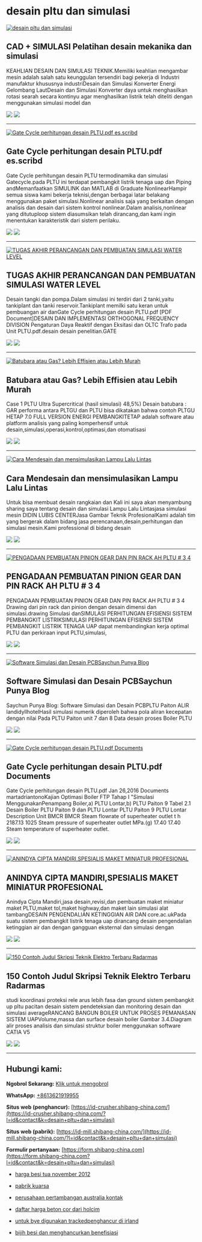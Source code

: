 # desain pltu dan simulasi

<a href="https://swt.shibang-china.com/?l=id&img&k=desain+pltu+dan+simulasi" target="_blank">![desain pltu dan simulasi](http://static.shibang-china.com/all-800x300/91.jpg)</a>

## CAD + SIMULASI Pelatihan desain mekanika dan simulasi
KEAHLIAN DESAIN DAN SIMULASI TEKNIK.Memiliki keahlian mengambar mesin adalah salah satu keunggulan tersendiri bagi pekerja di Industri manufaktur khususnya industriDesain dan Simulasi Konverter Energi Gelombang LautDesain dan Simulasi Konverter daya untuk menghasilkan rotasi searah secara kontinyu agar menghasilkan listrik telah diteliti dengan menggunakan simulasi model dan


<a href="https://whatsapp.shibangsoft.com/WhatsApp.php" target="_blank" title="WhatsApp">![](http://static.shibang-china.com/icon/whatsapp.png)</a> <a href="https://swt.shibang-china.com/?l=id&icon&k=desain+pltu+dan+simulasi" target="_blank">![](http://static.shibang-china.com/icon/chat-id.png)</a>

---

<a href="https://swt.shibang-china.com/?l=id&img&k=desain+pltu+dan+simulasi" target="_blank">![Gate Cycle perhitungan desain PLTU.pdf es.scribd](http://static.shibang-china.com/all-800x300/664.jpg)</a>

## Gate Cycle perhitungan desain PLTU.pdf es.scribd
Gate Cycle perhitungan desain PLTU termodinamika dan simulasi Gatecycle.pada PLTU ini terdapat pembangkit listrik tenaga uap dan Piping andMemanfaatkan SIMULINK dan MATLAB di Graduate NonlinearHampir semua siswa kami bekerja teknisi,dengan berbagai latar belakang menggunakan paket simulasi.Nonlinear analisis saja yang berkaitan dengan analisis dan desain dari sistem kontrol nonlinear.Dalam analisis,nonlinear yang ditutuploop sistem diasumsikan telah dirancang,dan kami ingin menentukan karakteristik dari sistem perilaku.


<a href="https://whatsapp.shibangsoft.com/WhatsApp.php" target="_blank" title="WhatsApp">![](http://static.shibang-china.com/icon/whatsapp.png)</a> <a href="https://swt.shibang-china.com/?l=id&icon&k=desain+pltu+dan+simulasi" target="_blank">![](http://static.shibang-china.com/icon/chat-id.png)</a>

---

<a href="https://swt.shibang-china.com/?l=id&img&k=desain+pltu+dan+simulasi" target="_blank">![TUGAS AKHIR PERANCANGAN DAN PEMBUATAN SIMULASI WATER LEVEL](http://static.shibang-china.com/all-800x300/1235.jpg)</a>

## TUGAS AKHIR PERANCANGAN DAN PEMBUATAN SIMULASI WATER LEVEL
Desain tangki dan pompa.Dalam simulasi ini terdiri dari 2 tanki,yaitu tankiplant dan tanki reservoir.Tankiplant memilki satu keran untuk pembuangan air danGate Cycle perhitungan desain PLTU.pdf [PDF Document]DESAIN DAN IMPLEMENTASI ORTHOGONAL FREQUENCY DIVISION Pengaturan Daya Reaktif dengan Eksitasi dan OLTC Trafo pada Unit PLTU.pdf.desain desain penelitian.GATE


<a href="https://whatsapp.shibangsoft.com/WhatsApp.php" target="_blank" title="WhatsApp">![](http://static.shibang-china.com/icon/whatsapp.png)</a> <a href="https://swt.shibang-china.com/?l=id&icon&k=desain+pltu+dan+simulasi" target="_blank">![](http://static.shibang-china.com/icon/chat-id.png)</a>

---

<a href="https://swt.shibang-china.com/?l=id&img&k=desain+pltu+dan+simulasi" target="_blank">![Batubara atau Gas? Lebih Effisien atau Lebih Murah](http://static.shibang-china.com/all-800x300/215.jpg)</a>

## Batubara atau Gas? Lebih Effisien atau Lebih Murah
Case 1 PLTU Ultra Supercritical (hasil simulasi) 48,5%) Desain batubara : GAR performa antara PLTGU dan PLTU bisa dikatakan bahwa contoh PLTGU HETAP 7.0 FULL VERSION ENERGI PEMBANGKITETAP adalah software atau platform analisis yang paling komperhensif untuk desain,simulasi,operasi,kontrol,optimasi,dan otomatisasi


<a href="https://whatsapp.shibangsoft.com/WhatsApp.php" target="_blank" title="WhatsApp">![](http://static.shibang-china.com/icon/whatsapp.png)</a> <a href="https://swt.shibang-china.com/?l=id&icon&k=desain+pltu+dan+simulasi" target="_blank">![](http://static.shibang-china.com/icon/chat-id.png)</a>

---

<a href="https://swt.shibang-china.com/?l=id&img&k=desain+pltu+dan+simulasi" target="_blank">![Cara Mendesain dan mensimulasikan Lampu Lalu Lintas](http://static.shibang-china.com/all-800x300/725.jpg)</a>

## Cara Mendesain dan mensimulasikan Lampu Lalu Lintas
Untuk bisa membuat desain rangkaian dan Kali ini saya akan menyambung sharing saya tentang desain dan simulasi Lampu Lalu Lintasjasa simulasi mesin DIDIN LUBIS CENTERJasa Gambar Teknik ProfesionalKami adalah tim yang bergerak dalam bidang jasa perencanaan,desain,perhitungan dan simulasi mesin.Kami professional di bidang desain


<a href="https://whatsapp.shibangsoft.com/WhatsApp.php" target="_blank" title="WhatsApp">![](http://static.shibang-china.com/icon/whatsapp.png)</a> <a href="https://swt.shibang-china.com/?l=id&icon&k=desain+pltu+dan+simulasi" target="_blank">![](http://static.shibang-china.com/icon/chat-id.png)</a>

---

<a href="https://swt.shibang-china.com/?l=id&img&k=desain+pltu+dan+simulasi" target="_blank">![PENGADAAN PEMBUATAN PINION GEAR DAN PIN RACK AH PLTU # 3 4](http://static.shibang-china.com/all-800x300/1249.jpg)</a>

## PENGADAAN PEMBUATAN PINION GEAR DAN PIN RACK AH PLTU # 3 4
PENGADAAN PEMBUATAN PINION GEAR DAN PIN RACK AH PLTU # 3 4 Drawing dari pin rack dan pinion dengan desain dimensi dan simulasi.drawing Simulasi danSIMULASI PERHITUNGAN EFISIENSI SISTEM PEMBANGKIT LISTRIKSIMULASI PERHITUNGAN EFISIENSI SISTEM PEMBANGKIT LISTRIK TENAGA UAP dapat membandingkan kerja optimal PLTU dan perkiraan input PLTU,simulasi,


<a href="https://whatsapp.shibangsoft.com/WhatsApp.php" target="_blank" title="WhatsApp">![](http://static.shibang-china.com/icon/whatsapp.png)</a> <a href="https://swt.shibang-china.com/?l=id&icon&k=desain+pltu+dan+simulasi" target="_blank">![](http://static.shibang-china.com/icon/chat-id.png)</a>

---

<a href="https://swt.shibang-china.com/?l=id&img&k=desain+pltu+dan+simulasi" target="_blank">![Software Simulasi dan Desain PCBSaychun Punya Blog](http://static.shibang-china.com/all-800x300/399.jpg)</a>

## Software Simulasi dan Desain PCBSaychun Punya Blog
Saychun Punya Blog: Software Simulasi dan Desain PCBPLTU Paiton ALIR landidyllhotelHasil simulasi numerik diperoleh bahwa pola aliran kecepatan dengan nilai Pada PLTU Paiton unit 7 dan 8 Data desain proses Boiler PLTU


<a href="https://whatsapp.shibangsoft.com/WhatsApp.php" target="_blank" title="WhatsApp">![](http://static.shibang-china.com/icon/whatsapp.png)</a> <a href="https://swt.shibang-china.com/?l=id&icon&k=desain+pltu+dan+simulasi" target="_blank">![](http://static.shibang-china.com/icon/chat-id.png)</a>

---

<a href="https://swt.shibang-china.com/?l=id&img&k=desain+pltu+dan+simulasi" target="_blank">![Gate Cycle perhitungan desain PLTU.pdf Documents](http://static.shibang-china.com/all-800x300/361.jpg)</a>

## Gate Cycle perhitungan desain PLTU.pdf Documents
Gate Cycle perhitungan desain PLTU.pdf Jan 26,2016 Documents martadriantonoKajian Optimasi Boiler FTP Tahap I "Simulasi MenggunakanPenampang Boiler,a) PLTU Lontar,b) PLTU Paiton 9 Tabel 2.1 Desain Boiler PLTU Paiton 9 dan PLTU Lontar PLTU Paiton 9 PLTU Lontar Description Unit BMCR BMCR Steam flowrate of superheater outlet t h 2187.13 1025 Steam pressure of superheater outlet MPa.(g) 17.40 17.40 Steam temperature of superheater outlet.


<a href="https://whatsapp.shibangsoft.com/WhatsApp.php" target="_blank" title="WhatsApp">![](http://static.shibang-china.com/icon/whatsapp.png)</a> <a href="https://swt.shibang-china.com/?l=id&icon&k=desain+pltu+dan+simulasi" target="_blank">![](http://static.shibang-china.com/icon/chat-id.png)</a>

---

<a href="https://swt.shibang-china.com/?l=id&img&k=desain+pltu+dan+simulasi" target="_blank">![ANINDYA CIPTA MANDIRI,SPESIALIS MAKET MINIATUR PROFESIONAL](http://static.shibang-china.com/all-800x300/316.jpg)</a>

## ANINDYA CIPTA MANDIRI,SPESIALIS MAKET MINIATUR PROFESIONAL
Anindya Cipta Mandiri,jasa desain,revisi,dan pembuatan maket miniatur maket PLTU,maket tol,maket highway,dan maket lain simulasi alat tambangDESAIN PENGENDALIAN KETINGGIAN AIR DAN core.ac.ukPada suatu sistem pembangkit listrik tenaga uap dirancang desain pengendalian ketinggian air dan dengan gangguan eksternal dan simulasi dengan


<a href="https://whatsapp.shibangsoft.com/WhatsApp.php" target="_blank" title="WhatsApp">![](http://static.shibang-china.com/icon/whatsapp.png)</a> <a href="https://swt.shibang-china.com/?l=id&icon&k=desain+pltu+dan+simulasi" target="_blank">![](http://static.shibang-china.com/icon/chat-id.png)</a>

---

<a href="https://swt.shibang-china.com/?l=id&img&k=desain+pltu+dan+simulasi" target="_blank">![150 Contoh Judul Skripsi Teknik Elektro Terbaru Radarmas](http://static.shibang-china.com/all-800x300/247.jpg)</a>

## 150 Contoh Judul Skripsi Teknik Elektro Terbaru Radarmas
studi koordinasi proteksi rele arus lebih fasa dan ground sistem pembangkit up pltu pacitan desain sistem pendeteksian dan monitoring desain dan simulasi averageRANCANG BANGUN BOILER UNTUK PROSES PEMANASAN SISTEM UAPVolume,massa dan surface desain boiler Gambar 3.4.Diagram alir proses analisis dan simulasi struktur boiler menggunakan software CATIA V5


<a href="https://whatsapp.shibangsoft.com/WhatsApp.php" target="_blank" title="WhatsApp">![](http://static.shibang-china.com/icon/whatsapp.png)</a> <a href="https://swt.shibang-china.com/?l=id&icon&k=desain+pltu+dan+simulasi" target="_blank">![](http://static.shibang-china.com/icon/chat-id.png)</a>

---
## Hubungi kami:

**Ngobrol Sekarang:** [Klik untuk mengobrol](https://swt.shibang-china.com?l=id&contact&k=desain+pltu+dan+simulasi)

**WhatsApp:**  [+8613621919955](https://whatsapp.shibangsoft.com/WhatsApp.php)

**Situs web (penghancur):** [https://id-crusher.shibang-china.com/](https://id-crusher.shibang-china.com/?l=id&contact&k=desain+pltu+dan+simulasi)

**Situs web (pabrik):** [https://id-mill.shibang-china.com/](https://id-mill.shibang-china.com/?l=id&contact&k=desain+pltu+dan+simulasi)

**Formulir pertanyaan:** [https://form.shibang-china.com](https://form.shibang-china.com?l=id&contact&k=desain+pltu+dan+simulasi)

* [harga besi tua november 2012](../36/harga%20besi%20tua%20november%202012.md)

* [pabrik kuarsa](../34/pabrik%20kuarsa.md)

* [perusahaan pertambangan australia kontak](../37/perusahaan%20pertambangan%20australia%20kontak.md)

* [daftar harga beton cor dari holcim](../35/daftar%20harga%20beton%20cor%20dari%20holcim.md)

* [untuk bye digunakan trackedpenghancur di irland](../32/untuk%20bye%20digunakan%20trackedpenghancur%20di%20irland.md)

* [bijih besi dan menghancurkan benefisiasi](../33/bijih%20besi%20dan%20menghancurkan%20benefisiasi.md)
